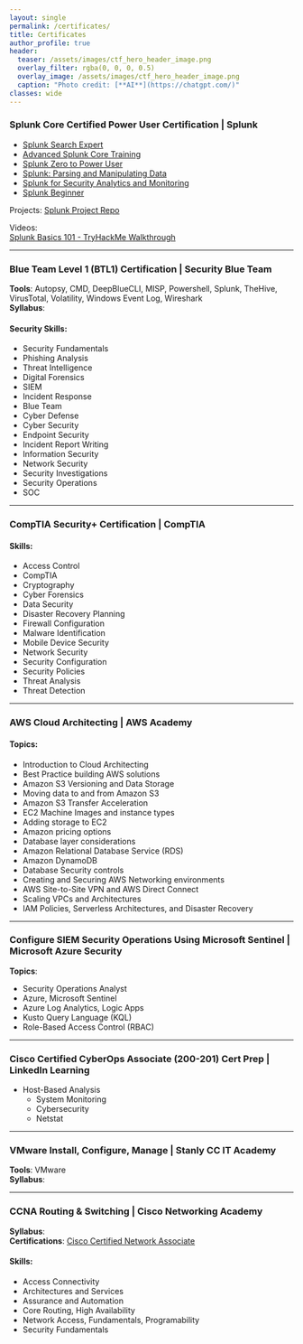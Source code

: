 ```yaml
---
layout: single
permalink: /certificates/
title: Certificates
author_profile: true
header:
  teaser: /assets/images/ctf_hero_header_image.png
  overlay_filter: rgba(0, 0, 0, 0.5)
  overlay_image: /assets/images/ctf_hero_header_image.png
  caption: "Photo credit: [**AI**](https://chatgpt.com/)"
classes: wide
---
```


### Splunk Core Certified Power User Certification | Splunk [<i class="fas fa-link" aria-hidden="true"></i>](https://www.credly.com/badges/503873d1-c0bb-4f5d-b32e-593bdee4ad46/public_url)

- [Splunk Search Expert](/assets/images/badges/splunk-search-expert.PNG)
- [Advanced Splunk Core Training](/assets/docs/certificates/splunk-advanced-core.png)
- [Splunk Zero to Power User](/assets/images/badges/splunk-zero.PNG)
- [Splunk: Parsing and Manipulating Data](/assets/images/badges/advanced-splunk)
- [Splunk for Security Analytics and Monitoring](/assets/images/badges/splunk-security-analytics.PNG)
- [Splunk Beginner](/assets/images/badges/splunk-beginner.jpg)

Projects: [Splunk Project Repo](https://github.com/Nisha318/Splunk-Projects)

Videos:  
[Splunk Basics 101 - TryHackMe Walkthrough](https://youtu.be/zyaof9kP54I)

---

### Blue Team Level 1 (BTL1) Certification | Security Blue Team [<i class="fas fa-link" aria-hidden="true"></i>](https://www.credly.com/badges/a6eb0903-aaf5-40d8-80bb-e636fbc069fe/public_url)

**Tools**: Autopsy, CMD, DeepBlueCLI, MISP, Powershell, Splunk, TheHive, VirusTotal, Volatility, Windows Event Log, Wireshark  
**Syllabus**: [<i class="fas fa-paperclip"></i>](https://d2y9h8w1ydnujs.cloudfront.net/BTL1Syllabus.pdf)

#### Security Skills:
- Security Fundamentals
- Phishing Analysis
- Threat Intelligence
- Digital Forensics
- SIEM
- Incident Response
- Blue Team
- Cyber Defense
- Cyber Security
- Endpoint Security
- Incident Report Writing
- Information Security
- Network Security
- Security Investigations
- Security Operations
- SOC

---

### CompTIA Security+ Certification | CompTIA [<i class="fas fa-link" aria-hidden="true"></i>](https://www.credly.com/badges/b318bd77-23fc-4029-b336-267f20d69d23/public_url)

#### Skills:
- Access Control
- CompTIA
- Cryptography
- Cyber Forensics
- Data Security
- Disaster Recovery Planning
- Firewall Configuration
- Malware Identification
- Mobile Device Security
- Network Security
- Security Configuration
- Security Policies
- Threat Analysis
- Threat Detection

---

### AWS Cloud Architecting | AWS Academy [<i class="fas fa-link" aria-hidden="true"></i>](https://www.credly.com/badges/73ff0705-60e5-4846-ac27-88e1be2a09d2/public_url)

#### Topics:
- Introduction to Cloud Architecting
- Best Practice building AWS solutions
- Amazon S3 Versioning and Data Storage
- Moving data to and from Amazon S3
- Amazon S3 Transfer Acceleration
- EC2 Machine Images and instance types
- Adding storage to EC2
- Amazon pricing options
- Database layer considerations
- Amazon Relational Database Service (RDS)
- Amazon DynamoDB
- Database Security controls
- Creating and Securing AWS Networking environments
- AWS Site-to-Site VPN and AWS Direct Connect
- Scaling VPCs and Architectures
- IAM Policies, Serverless Architectures, and Disaster Recovery

---

### Configure SIEM Security Operations Using Microsoft Sentinel | Microsoft Azure Security [<i class="fas fa-link" aria-hidden="true"></i>](https://learn.microsoft.com/api/credentials/share/en-us/NishaPrudhomme-6229/2167EF37DF02B061?sharingId=7EF06CE6B9CD4BD3)

**Topics**:
- Security Operations Analyst
- Azure, Microsoft Sentinel
- Azure Log Analytics, Logic Apps
- Kusto Query Language (KQL)
- Role-Based Access Control (RBAC)

---

### Cisco Certified CyberOps Associate (200-201) Cert Prep | LinkedIn Learning [<i class="fas fa-link" aria-hidden="true"></i>](https://www.linkedin.com/learning/paths/cyberops-associate-prepare-for-the-cisco-cybersecurity-operations-fundamentals-200-201-cbrops-exam?trk=learning-serp_learning-search-card_search-card&upsellOrderOrigin=default_guest_learning)

- Host-Based Analysis [<i class="fas fa-paperclip"></i>](../assets/docs/certificates/CertificateOfCompletion_Cisco%20Certified%20CyberOps%20Associate%20200201%20Cert%20Prep%203%20HostBased%20Analysis.pdf)
  - System Monitoring
  - Cybersecurity
  - Netstat

---

### VMware Install, Configure, Manage | Stanly CC IT Academy [<i class="fas fa-link" aria-hidden="true"></i>](/assets/docs/certificates/VMWare%20-%20ICM.pdf)

**Tools**: VMware  
**Syllabus**: [<i class="fas fa-paperclip"></i>](/assets/docs/certificates/vmware-icm-syllabus.pdf)

---

### CCNA Routing & Switching | Cisco Networking Academy

**Syllabus**: [<i class="fas fa-paperclip"></i>](#)  
**Certifications**: [Cisco Certified Network Associate](https://www.credly.com/badges/733921d5-18ed-45bc-a464-973674e77728/public_url)

#### Skills:
- Access Connectivity
- Architectures and Services
- Assurance and Automation
- Core Routing, High Availability
- Network Access, Fundamentals, Programability
- Security Fundamentals
